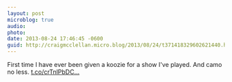 ```yaml
---
layout: post
microblog: true
audio: 
photo: 
date: 2013-08-24 17:46:45 -0600
guid: http://craigmcclellan.micro.blog/2013/08/24/t371418329602621440.html
---
```

First time I have ever been given a koozie for a show I've played. And camo no less. [t.co/crTnlPbDC...](http://t.co/crTnlPbDCm)
